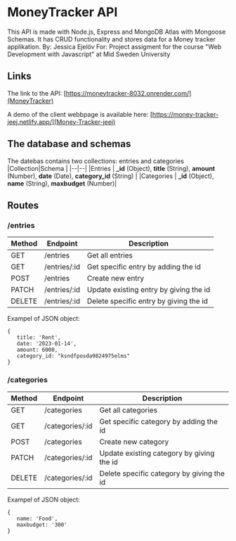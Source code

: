 # MoneyTracker API
This API is made with Node.js, Express and MongoDB Atlas with Mongoose Schemas. It has CRUD functionality and stores data for a Money tracker applikation.
By: Jessica Ejelöv 
For: Project assigment for the course "Web Development with Javascript" at Mid Sweden University

## Links
The link to the API: [https://moneytracker-8032.onrender.com/](MoneyTracker) 

A demo of the client webbpage is available here: [https://money-tracker-jeej.netlify.app/](Money-Tracker-jeej)

## The database and schemas
The datebas contains two collections: entries and categories
|Collection|Schema |
|--|--|
|Entries | **_id** (Object), **title** (String), **amount** (Number), **date** (Date), **category_id** (String)  |
|Categories  | **_id** (Object), **name** (String), **maxbudget** (Number)|

## Routes
### /entries

|Method  |Endpoint     |Description                                                                           |
|-------|-------------|--------------------------------------------------------------------------------------|
|GET    |/entries    |Get all entries                                                    |
|GET    |/entries/:id|Get specific entry by adding the id                                                |
|POST   |/entries    |Create new entry                            |
|PATCH    |/entries/:id|Update existing entry by giving the id|
|DELETE |/entries/:id |Delete specific entry by giving the id                                                       |

Exampel of JSON object:
```
{
   title: 'Rent',
   date: '2023-01-14',
   amount: 6000,
   category_id: "ksndfposda9824975elms"
}
```

### /categories

|Method  |Endpoint     |Description                                                                           |
|-------|-------------|--------------------------------------------------------------------------------------|
|GET    |/categories    |Get all categories                                                    |
|GET    |/categories/:id|Get specific category by adding the id                                                |
|POST   |/categories    |Create new category                            |
|PATCH    |/categories/:id|Update existing category by giving the id|
|DELETE |/categories/:id |Delete specific category by giving the id                                                       |

Exampel of JSON object:
```
{
   name: 'Food',
   maxbudget: '300'
}
```
